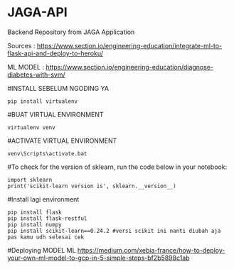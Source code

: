 # JAGA-API
Backend Repository from JAGA Application

Sources : https://www.section.io/engineering-education/integrate-ml-to-flask-api-and-deploy-to-heroku/

ML MODEL : https://www.section.io/engineering-education/diagnose-diabetes-with-svm/

#INSTALL SEBELUM NGODING YA 
```
pip install virtualenv
```

#BUAT VIRTUAL ENVIRONMENT
```
virtualenv venv
```

#ACTIVATE VIRTUAL ENVIRONMENT 
```
venv\Scripts\activate.bat
```

#To check for the version of sklearn, run the code below in your notebook:
```
import sklearn
print('scikit-learn version is', sklearn.__version__)
```

#Install lagi environment
```
pip install flask
pip install flask-restful
pip install numpy
pip install scikit-learn==0.24.2 #versi scikit ini nanti diubah aja pas kamu udh selesai cek
```

#Deploying MODEL ML 
https://medium.com/xebia-france/how-to-deploy-your-own-ml-model-to-gcp-in-5-simple-steps-bf2b5898c1ab

